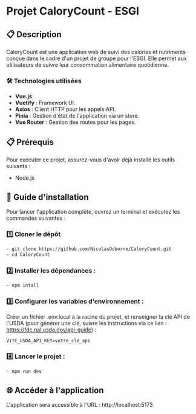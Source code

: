 # Projet CaloryCount - ESGI

## 📋 Description

CaloryCount est une application web de suivi des calories et nutriments conçue dans le cadre d'un projet de groupe pour l'ESGI.
Elle permet aux utilisateurs de suivre leur consommation alimentaire quotidienne.

### 🛠️ Technologies utilisées

- **Vue.js**
- **Vuetify** : Framework UI.
- **Axios** : Client HTTP pour les appels API.
- **Pinia** : Gestion d'état de l'application via un store.
- **Vue Router** : Gestion des routes pour les pages.

## 📋 Prérequis

Pour exécuter ce projet, assurez-vous d'avoir déjà installé les outils suivants :

- Node.js

## 🚀 Guide d'installation

Pour lancer l'application complète, ouvrez un terminal et exécutez les commandes suivantes :

### 1️⃣ Cloner le dépôt

```bash
- git clone https://github.com/NicolasOsborne/CaloryCount.git
- cd CaloryCount

```

### 2️⃣ Installer les dépendances :

```bash
- npm intall
```

### 3️⃣ Configurer les variables d'environnement :

Créer un fichier .env.local à la racine du projet, et renseigner la clé API de l'USDA (pour générer une clé, suivre les instructions via ce lien : https://fdc.nal.usda.gov/api-guide) :

```
VITE_USDA_API_KEY=votre_clé_api
```

### 4️⃣ Lancer le projet :

```bash
- npm run dev
```

## 🌐 Accéder à l'application

L'application sera accessible à l'URL : http://localhost:5173
